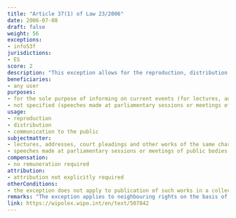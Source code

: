 ```yaml
---
title: "Article 37(1) of Law 23/2006"
date: 2006-07-08
draft: false
weight: 56
exceptions:
- info53f
jurisdictions:
- ES
score: 2
description: "This exception allows for the reproduction, distribution and communication to the public of i) lectures, addresses, court pleadings and other works of the same character that have been delivered in public, provided that such uses are made for the sole purpose of informing on current events or ii) speeches made at parliamentary sessions or meetings of public bodies. Publication of such works in a collection is expressly left out of the scope of the exception." 
beneficiaries:
- any user
purposes: 
- for the sole purpose of informing on current events (for lectures, addresses, court pleadings and other works of the same character that have been delivered in public)
- not specified (speeches made at parliamentary sessions or meetings of public bodies)
usage:
- reproduction
- distribution 
- communication to the public
subjectmatter:
- lectures, addresses, court pleadings and other works of the same character that have been delivered in public
- speeches made at parliamentary sessions or meetings of public bodies
compensation:
- no remuneration required
attribution: 
- attribution not explicitly required
otherConditions: 
- the exception does not apply to publication of such works in a collection 
remarks: "The exception applies to neighbouring rights on the basis of the general provision of Art. 132 of the Law."
link: https://wipolex.wipo.int/en/text/507842
---
```

